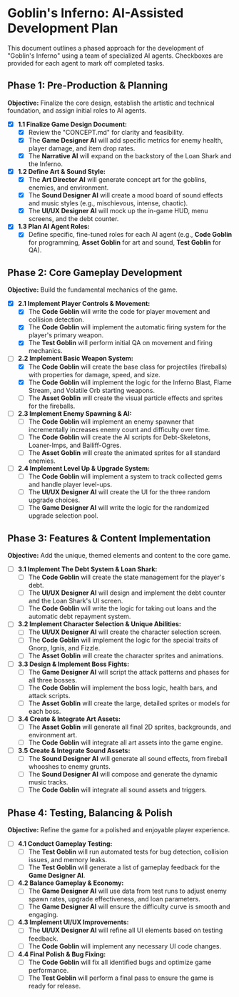 # **Goblin's Inferno: AI-Assisted Development Plan**

This document outlines a phased approach for the development of "Goblin's Inferno" using a team of specialized AI agents. Checkboxes are provided for each agent to mark off completed tasks.

## **Phase 1: Pre-Production & Planning**

**Objective:** Finalize the core design, establish the artistic and technical foundation, and assign initial roles to AI agents.

* [x] **1.1 Finalize Game Design Document:**  
  * [x] Review the "CONCEPT.md" for clarity and feasibility.  
  * [x] The **Game Designer AI** will add specific metrics for enemy health, player damage, and item drop rates.  
  * [x] The **Narrative AI** will expand on the backstory of the Loan Shark and the Inferno.  
* [x] **1.2 Define Art & Sound Style:**  
  * [x] The **Art Director AI** will generate concept art for the goblins, enemies, and environment.  
  * [x] The **Sound Designer AI** will create a mood board of sound effects and music styles (e.g., mischievous, intense, chaotic).  
  * [x] The **UI/UX Designer AI** will mock up the in-game HUD, menu screens, and the debt counter.  
* [x] **1.3 Plan AI Agent Roles:**  
  * [x] Define specific, fine-tuned roles for each AI agent (e.g., **Code Goblin** for programming, **Asset Goblin** for art and sound, **Test Goblin** for QA).

## **Phase 2: Core Gameplay Development**

**Objective:** Build the fundamental mechanics of the game.

* [x] **2.1 Implement Player Controls & Movement:**  
  * [x] The **Code Goblin** will write the code for player movement and collision detection.  
  * [x] The **Code Goblin** will implement the automatic firing system for the player's primary weapon.  
  * [x] The **Test Goblin** will perform initial QA on movement and firing mechanics.  
* [ ] **2.2 Implement Basic Weapon System:**  
  * [x] The **Code Goblin** will create the base class for projectiles (fireballs) with properties for damage, speed, and size.
  * [x] The **Code Goblin** will implement the logic for the Inferno Blast, Flame Stream, and Volatile Orb starting weapons.
  * [ ] The **Asset Goblin** will create the visual particle effects and sprites for the fireballs.  
* [ ] **2.3 Implement Enemy Spawning & AI:**  
  * [ ] The **Code Goblin** will implement an enemy spawner that incrementally increases enemy count and difficulty over time.  
  * [ ] The **Code Goblin** will create the AI scripts for Debt-Skeletons, Loaner-Imps, and Bailiff-Ogres.  
  * [ ] The **Asset Goblin** will create the animated sprites for all standard enemies.  
* [ ] **2.4 Implement Level Up & Upgrade System:**  
  * [ ] The **Code Goblin** will implement a system to track collected gems and handle player level-ups.  
  * [ ] The **UI/UX Designer AI** will create the UI for the three random upgrade choices.  
  * [ ] The **Game Designer AI** will write the logic for the randomized upgrade selection pool.

## **Phase 3: Features & Content Implementation**

**Objective:** Add the unique, themed elements and content to the core game.

* [ ] **3.1 Implement The Debt System & Loan Shark:**  
  * [ ] The **Code Goblin** will create the state management for the player's debt.  
  * [ ] The **UI/UX Designer AI** will design and implement the debt counter and the Loan Shark's UI screen.  
  * [ ] The **Code Goblin** will write the logic for taking out loans and the automatic debt repayment system.  
* [ ] **3.2 Implement Character Selection & Unique Abilities:**  
  * [ ] The **UI/UX Designer AI** will create the character selection screen.  
  * [ ] The **Code Goblin** will implement the logic for the special traits of Gnorp, Ignis, and Fizzle.  
  * [ ] The **Asset Goblin** will create the character sprites and animations.  
* [ ] **3.3 Design & Implement Boss Fights:**  
  * [ ] The **Game Designer AI** will script the attack patterns and phases for all three bosses.  
  * [ ] The **Code Goblin** will implement the boss logic, health bars, and attack scripts.  
  * [ ] The **Asset Goblin** will create the large, detailed sprites or models for each boss.  
* [ ] **3.4 Create & Integrate Art Assets:**  
  * [ ] The **Asset Goblin** will generate all final 2D sprites, backgrounds, and environment art.  
  * [ ] The **Code Goblin** will integrate all art assets into the game engine.  
* [ ] **3.5 Create & Integrate Sound Assets:**  
  * [ ] The **Sound Designer AI** will generate all sound effects, from fireball whooshes to enemy grunts.  
  * [ ] The **Sound Designer AI** will compose and generate the dynamic music tracks.  
  * [ ] The **Code Goblin** will integrate all sound assets and triggers.

## **Phase 4: Testing, Balancing & Polish**

**Objective:** Refine the game for a polished and enjoyable player experience.

* [ ] **4.1 Conduct Gameplay Testing:**  
  * [ ] The **Test Goblin** will run automated tests for bug detection, collision issues, and memory leaks.  
  * [ ] The **Test Goblin** will generate a list of gameplay feedback for the **Game Designer AI**.  
* [ ] **4.2 Balance Gameplay & Economy:**  
  * [ ] The **Game Designer AI** will use data from test runs to adjust enemy spawn rates, upgrade effectiveness, and loan parameters.  
  * [ ] The **Game Designer AI** will ensure the difficulty curve is smooth and engaging.  
* [ ] **4.3 Implement UI/UX Improvements:**  
  * [ ] The **UI/UX Designer AI** will refine all UI elements based on testing feedback.  
  * [ ] The **Code Goblin** will implement any necessary UI code changes.  
* [ ] **4.4 Final Polish & Bug Fixing:**  
  * [ ] The **Code Goblin** will fix all identified bugs and optimize game performance.  
  * [ ] The **Test Goblin** will perform a final pass to ensure the game is ready for release.